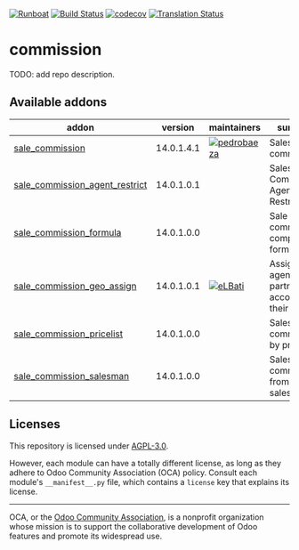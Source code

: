 
[![Runboat](https://img.shields.io/badge/runboat-Try%20me-875A7B.png)](https://runboat.odoo-community.org/builds?repo=OCA/commission&target_branch=14.0)
[![Build Status](https://travis-ci.com/OCA/commission.svg?branch=14.0)](https://travis-ci.com/OCA/commission)
[![codecov](https://codecov.io/gh/OCA/commission/branch/14.0/graph/badge.svg)](https://codecov.io/gh/OCA/commission)
[![Translation Status](https://translation.odoo-community.org/widgets/commission-14-0/-/svg-badge.svg)](https://translation.odoo-community.org/engage/commission-14-0/?utm_source=widget)

<!-- /!\ do not modify above this line -->

# commission

TODO: add repo description.

<!-- /!\ do not modify below this line -->

<!-- prettier-ignore-start -->

[//]: # (addons)

Available addons
----------------
addon | version | maintainers | summary
--- | --- | --- | ---
[sale_commission](sale_commission/) | 14.0.1.4.1 | [![pedrobaeza](https://github.com/pedrobaeza.png?size=30px)](https://github.com/pedrobaeza) | Sales commissions
[sale_commission_agent_restrict](sale_commission_agent_restrict/) | 14.0.1.0.1 |  | Sales Commissions Agent Restrict
[sale_commission_formula](sale_commission_formula/) | 14.0.1.0.0 |  | Sale commissions computed by formulas
[sale_commission_geo_assign](sale_commission_geo_assign/) | 14.0.1.0.1 | [![eLBati](https://github.com/eLBati.png?size=30px)](https://github.com/eLBati) | Assign agents to partners according to their location
[sale_commission_pricelist](sale_commission_pricelist/) | 14.0.1.0.0 |  | Sales commissions by pricelist
[sale_commission_salesman](sale_commission_salesman/) | 14.0.1.0.0 |  | Sales commissions from salesman

[//]: # (end addons)

<!-- prettier-ignore-end -->

## Licenses

This repository is licensed under [AGPL-3.0](LICENSE).

However, each module can have a totally different license, as long as they adhere to Odoo Community Association (OCA)
policy. Consult each module's `__manifest__.py` file, which contains a `license` key
that explains its license.

----
OCA, or the [Odoo Community Association](http://odoo-community.org/), is a nonprofit
organization whose mission is to support the collaborative development of Odoo features
and promote its widespread use.
